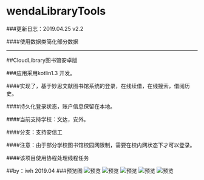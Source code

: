 # wendaLibraryTools

###更新日志：2019.04.25 v2.2


####使用数据类简化部分数据

---


##CloudLibrary图书馆安卓版

###应用采用kotlin1.3 开发。

####实现了，基于妙思文献图书馆系统的登录，在线续借，在线搜索，借阅历史。

####持久化登录状态，账户信息保留在本地。

####当前支持学校：文达，安外。

####分支：支持安信工

####注意：由于部分学校图书馆校园网限制，需要在校内网状态下才可以登录。

####该项目使用协程处理线程任务

##by：iwh  2019.04
###预览图
![预览](./exampleImgs/1.png)
![预览](./exampleImgs/2.png)
![预览](./exampleImgs/3.png)
![预览](./exampleImgs/4.png)
![预览](./exampleImgs/5.png)
